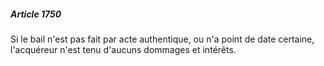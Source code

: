 ##### Article 1750

Si le bail n'est pas fait par acte authentique, ou n'a point de date certaine, l'acquéreur n'est tenu d'aucuns dommages et intérêts.

